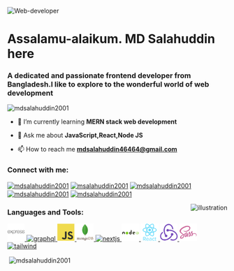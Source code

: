 ![Web-developer](https://mdsalahuddin2001.github.io/github-readme-assets/banner-github.png)

<h1 align="left">Assalamu-alaikum. MD Salahuddin here</h1>
<h3 align="left">A dedicated and passionate frontend developer from Bangladesh.I like to explore to the wonderful world of web development</h3>

<p align="left"> <img src="https://komarev.com/ghpvc/?username=mdsalahuddin2001&label=Profile%20views&color=0e75b6&style=flat" alt="mdsalahuddin2001" /> </p>

- 🌱 I’m currently learning **MERN stack web development**

- 💬 Ask me about **JavaScript,React,Node JS**

- 📫 How to reach me **mdsalahuddin46464@gmail.com**

<h3 align="left">Connect with me:</h3>
<p align="left">
<a href="https://dev.to/mdsalahuddin2001" target="blank"><img align="center" src="https://raw.githubusercontent.com/rahuldkjain/github-profile-readme-generator/master/src/images/icons/Social/devto.svg" alt="mdsalahuddin2001" height="30" width="40" /></a>
<a href="https://twitter.com/msalahuddin2001" target="blank"><img align="center" src="https://raw.githubusercontent.com/rahuldkjain/github-profile-readme-generator/master/src/images/icons/Social/twitter.svg" alt="msalahuddin2001" height="30" width="40" /></a>
<a href="https://linkedin.com/in/mdsalahuddin2001" target="blank"><img align="center" src="https://raw.githubusercontent.com/rahuldkjain/github-profile-readme-generator/master/src/images/icons/Social/linked-in-alt.svg" alt="mdsalahuddin2001" height="30" width="40" /></a>
<a href="https://fb.com/mdsalahuddin2001" target="blank"><img align="center" src="https://raw.githubusercontent.com/rahuldkjain/github-profile-readme-generator/master/src/images/icons/Social/facebook.svg" alt="mdsalahuddin2001" height="30" width="40" /></a>
<a href="https://instagram.com/mdsalahuddin2001" target="blank"><img align="center" src="https://raw.githubusercontent.com/rahuldkjain/github-profile-readme-generator/master/src/images/icons/Social/instagram.svg" alt="mdsalahuddin2001" height="30" width="40" /></a>
</p>
 <img align="right" alt="illustration" src="https://mdsalahuddin2001.github.io/github-readme-assets/illustration.png" />
<h3 align="left">Languages and Tools:</h3>
<p align="left"> <a href="https://expressjs.com" target="_blank" rel="noreferrer"> <img src="https://raw.githubusercontent.com/devicons/devicon/master/icons/express/express-original-wordmark.svg" alt="express" width="40" height="40"/> </a> <a href="https://graphql.org" target="_blank" rel="noreferrer"> <img src="https://www.vectorlogo.zone/logos/graphql/graphql-icon.svg" alt="graphql" width="40" height="40"/> </a> <a href="https://developer.mozilla.org/en-US/docs/Web/JavaScript" target="_blank" rel="noreferrer"> <img src="https://raw.githubusercontent.com/devicons/devicon/master/icons/javascript/javascript-original.svg" alt="javascript" width="40" height="40"/> </a> <a href="https://www.mongodb.com/" target="_blank" rel="noreferrer"> <img src="https://raw.githubusercontent.com/devicons/devicon/master/icons/mongodb/mongodb-original-wordmark.svg" alt="mongodb" width="40" height="40"/> </a> <a href="https://nextjs.org/" target="_blank" rel="noreferrer"> <img src="https://cdn.worldvectorlogo.com/logos/nextjs-2.svg" alt="nextjs" width="40" height="40"/> </a> <a href="https://nodejs.org" target="_blank" rel="noreferrer"> <img src="https://raw.githubusercontent.com/devicons/devicon/master/icons/nodejs/nodejs-original-wordmark.svg" alt="nodejs" width="40" height="40"/> </a> <a href="https://reactjs.org/" target="_blank" rel="noreferrer"> <img src="https://raw.githubusercontent.com/devicons/devicon/master/icons/react/react-original-wordmark.svg" alt="react" width="40" height="40"/> </a> <a href="https://redux.js.org" target="_blank" rel="noreferrer"> <img src="https://raw.githubusercontent.com/devicons/devicon/master/icons/redux/redux-original.svg" alt="redux" width="40" height="40"/> </a> <a href="https://sass-lang.com" target="_blank" rel="noreferrer"> <img src="https://raw.githubusercontent.com/devicons/devicon/master/icons/sass/sass-original.svg" alt="sass" width="40" height="40"/> </a> <a href="https://tailwindcss.com/" target="_blank" rel="noreferrer"> <img src="https://www.vectorlogo.zone/logos/tailwindcss/tailwindcss-icon.svg" alt="tailwind" width="40" height="40"/> </a> </p>

<p>&nbsp;<img align="center" src="https://github-readme-stats.vercel.app/api?username=mdsalahuddin2001&show_icons=true&locale=en" alt="mdsalahuddin2001" /></p>
